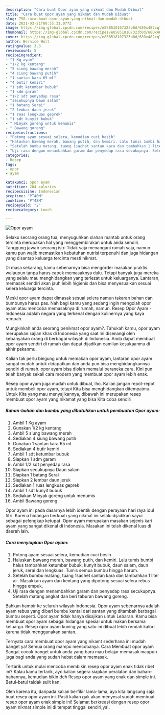 ```yaml
---
description: "Cara buat Opor ayam yang nikmat dan Mudah Dibuat"
title: "Cara buat Opor ayam yang nikmat dan Mudah Dibuat"
slug: 758-cara-buat-opor-ayam-yang-nikmat-dan-mudah-dibuat
date: 2021-03-21T00:55:31.077Z
image: https://img-global.cpcdn.com/recipes/e858518107323b0d/680x482cq70/opor-ayam-foto-resep-utama.jpg
thumbnail: https://img-global.cpcdn.com/recipes/e858518107323b0d/680x482cq70/opor-ayam-foto-resep-utama.jpg
cover: https://img-global.cpcdn.com/recipes/e858518107323b0d/680x482cq70/opor-ayam-foto-resep-utama.jpg
author: Bernice Holt
ratingvalue: 3.3
reviewcount: 5
recipeingredient:
- "1 Kg ayam"
- "1/2 kg kentang"
- "5 siung bawang merah"
- "4 siung bawang putih"
- "1 santan kara 65 ml"
- "4 butir kemiri"
- "1 sdt ketumbar bubuk"
- "1 sdm garam"
- "1/2 sdt penyedap rasa"
- "secukupnya Daun salam"
- "1 batang Serai"
- "2 lembar daun jeruk"
- "1 ruas lengkuas geprek"
- "1 sdt kunyit bubuk"
- " Minyak goreng untuk menumis"
- " Bawang goreng"
recipeinstructions:
- "Potong ayam sesuai selera, kemudian cuci besih"
- "Haluskan bawang merah, bawang putih, dan kemiri. Lalu tumis bumbi halus tambahkan ketumbar bubuk, kunyit bubuk, daun salam, daun jeruk, serai dan lengkuas. Tumis semua bumbu hingga harum."
- "Setelah bumbu matang, tuang 1sachet santan kara dan tambahkan 1 liter air. Masukkan ayam dan kentang yang dipotong sesuai selera rebus hingga empuk."
- "Uji rasa dengan menambahkan garam dan penyedap rasa secukupnya. Setelah matang angkat dan beri taburan bawang goreng."
categories:
- Resep
tags:
- opor
- ayam

katakunci: opor ayam 
nutrition: 204 calories
recipecuisine: Indonesian
preptime: "PT40M"
cooktime: "PT48M"
recipeyield: "2"
recipecategory: Lunch

---
```



![Opor ayam](https://img-global.cpcdn.com/recipes/e858518107323b0d/680x482cq70/opor-ayam-foto-resep-utama.jpg)

Selaku seorang orang tua, menyuguhkan olahan mantab untuk orang tercinta merupakan hal yang menggembirakan untuk anda sendiri. Tanggung jawab seorang istri Tidak saja menangani rumah saja, namun kamu pun wajib memastikan kebutuhan nutrisi terpenuhi dan juga hidangan yang disantap keluarga tercinta mesti nikmat.

Di masa  sekarang, kamu sebenarnya bisa mengorder masakan praktis walaupun tanpa harus capek memasaknya dulu. Tetapi banyak juga mereka yang selalu mau menghidangkan yang terlezat untuk keluarganya. Lantaran, memasak sendiri akan jauh lebih higienis dan bisa menyesuaikan sesuai selera keluarga tercinta. 

Meski opor ayam dapat dimasak sesuai selera namun takaran bahan dan bumbunya harus pas. Nah bagi kamu yang sedang ingin mengolah opor ayam atau mencoba memasaknya di rumah, namun. Resep Opor Ayam - Indonesia adalah negara yang terkenal dengan kulinernya yang kaya rempah.

Mungkinkah anda seorang penikmat opor ayam?. Tahukah kamu, opor ayam merupakan sajian khas di Indonesia yang saat ini disenangi oleh kebanyakan orang di berbagai wilayah di Indonesia. Anda dapat membuat opor ayam sendiri di rumah dan dapat dijadikan camilan kesukaanmu di akhir pekanmu.

Kalian tak perlu bingung untuk memakan opor ayam, lantaran opor ayam sangat mudah untuk didapatkan dan anda pun bisa menghidangkannya sendiri di rumah. opor ayam bisa diolah memalui beraneka cara. Kini pun telah banyak sekali cara modern yang membuat opor ayam lebih enak.

Resep opor ayam juga mudah untuk dibuat, lho. Kalian jangan repot-repot untuk membeli opor ayam, tetapi Kita bisa menghidangkan ditempatmu. Untuk Kita yang mau menyajikannya, dibawah ini merupakan resep membuat opor ayam yang nikamat yang bisa Kita coba sendiri.

<!--inarticleads1-->

##### Bahan-bahan dan bumbu yang dibutuhkan untuk pembuatan Opor ayam:

1. Ambil 1 Kg ayam
1. Gunakan 1/2 kg kentang
1. Ambil 5 siung bawang merah
1. Sediakan 4 siung bawang putih
1. Gunakan 1 santan kara 65 ml
1. Sediakan 4 butir kemiri
1. Ambil 1 sdt ketumbar bubuk
1. Siapkan 1 sdm garam
1. Ambil 1/2 sdt penyedap rasa
1. Siapkan secukupnya Daun salam
1. Siapkan 1 batang Serai
1. Siapkan 2 lembar daun jeruk
1. Sediakan 1 ruas lengkuas geprek
1. Ambil 1 sdt kunyit bubuk
1. Sediakan  Minyak goreng untuk menumis
1. Ambil  Bawang goreng


Opor ayam ini pada dasarnya lebih identik dengan perayaan hari raya idul fitri. Karena hidangan berkuah yang nikmat ini selalu dijadikan sayur sebagai pelengkap ketupat. Opor ayam merupakan masakan sejenis kari ayam yang sangat dikenal di Indonesia. Masakan ini telah dikenal luas di daerah lain. 

<!--inarticleads2-->

##### Cara menyiapkan Opor ayam:

1. Potong ayam sesuai selera, kemudian cuci besih
1. Haluskan bawang merah, bawang putih, dan kemiri. Lalu tumis bumbi halus tambahkan ketumbar bubuk, kunyit bubuk, daun salam, daun jeruk, serai dan lengkuas. Tumis semua bumbu hingga harum.
1. Setelah bumbu matang, tuang 1sachet santan kara dan tambahkan 1 liter air. Masukkan ayam dan kentang yang dipotong sesuai selera rebus hingga empuk.
1. Uji rasa dengan menambahkan garam dan penyedap rasa secukupnya. Setelah matang angkat dan beri taburan bawang goreng.


Bahkan hampir ke seluruh wilayah Indonesia. Opor ayam sebenarnya adalah ayam rebus yang diberi bumbu kental dari santan yang ditambah berbagai bumbu seperti. Opor ayam tidak hanya disajikan untuk Lebaran. Kamu bisa membuat opor ayam sebagai hidangan spesial untuk makan bersama keluarga. Resep opor ayam kuning yang satu ini dibuat lebih rendah kalori karena tidak menggunakan santan. 

Ternyata cara membuat opor ayam yang nikamt sederhana ini mudah banget ya! Semua orang mampu mencobanya. Cara Membuat opor ayam Sangat cocok banget untuk anda yang baru mau belajar memasak maupun juga bagi anda yang sudah hebat dalam memasak.

Tertarik untuk mulai mencoba membikin resep opor ayam enak tidak ribet ini? Kalau kamu tertarik, ayo kalian segera siapkan peralatan dan bahan-bahannya, kemudian bikin deh Resep opor ayam yang enak dan simple ini. Betul-betul taidak sulit kan. 

Oleh karena itu, daripada kalian berfikir lama-lama, ayo kita langsung saja buat resep opor ayam ini. Pasti kalian gak akan menyesal sudah membuat resep opor ayam enak simple ini! Selamat berkreasi dengan resep opor ayam nikmat simple ini di tempat tinggal sendiri,ya!.

